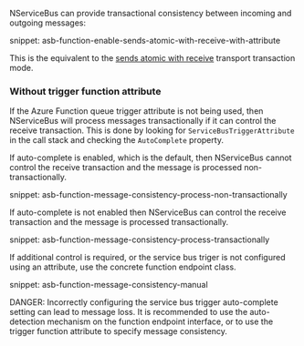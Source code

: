NServiceBus can provide transactional consistency between incoming and outgoing messages:

snippet: asb-function-enable-sends-atomic-with-receive-with-attribute

This is the equivalent to the [sends atomic with receive](/transports/transactions.md#transactions-transport-transaction-sends-atomic-with-receive) transport transaction mode.

### Without trigger function attribute

If the Azure Function queue trigger attribute is not being used, then NServiceBus will process messages transactionally if it can control the receive transaction. This is done by looking for `ServiceBusTriggerAttribute` in the call stack and checking the `AutoComplete` property.

If auto-complete is enabled, which is the default, then NServiceBus cannot control the receive transaction and the message is processed non-transactionally.

snippet: asb-function-message-consistency-process-non-transactionally

If auto-complete is not enabled then NServiceBus can control the receive transaction and the message is processed transactionally.

snippet: asb-function-message-consistency-process-transactionally

If additional control is required, or the service bus triger is not configured using an attribute, use the concrete function endpoint class.

snippet: asb-function-message-consistency-manual

DANGER: Incorrectly configuring the service bus trigger auto-complete setting can lead to message loss. It is recommended to use the auto-detection mechanism on the function endpoint interface, or to use the trigger function attribute to specify message consistency.